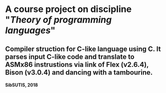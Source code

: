 # A course project on discipline "*Theory of programming languages*"
## Compiler struction for C-like language using C. It parses input C-like code and translate to ASMx86 instrustions via link of Flex (v2.6.4), Bison (v3.0.4) and dancing with a tambourine.

#### SibSUTIS, 2018
